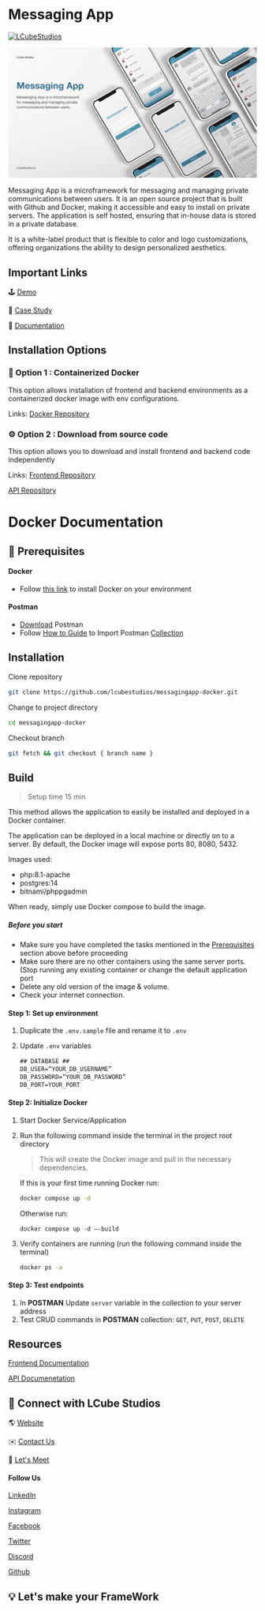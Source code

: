 # Messaging App

[![LCubeStudios](https://badgen.now.sh/badge/Developed%20by/LCube%20Studios/?color=FFCB05)](https://lcubestudios.io)

![Banner](/demo_assets/banner.png?raw=true "Banner")

Messaging App is a microframework for messaging and managing private communications between users. It is an open source project that is built with Github and Docker, making it accessible and easy to install on private servers. The application is self hosted, ensuring that in-house data is stored in a private database.

It is a white-label product that is flexible to color and logo customizations, offering organizations the ability to design personalized aesthetics.

## Important Links

🕹️ [Demo](https://demo.lcubestudios.io/messagingapp-frontend)

📝 [Case Study](https://lcubestudios.io/work/messaging-app)

📒 [Documentation](/README.md)

## Installation Options

### 🐳 Option 1 : Containerized Docker
This option allows installation of frontend and backend environments as a containerized docker image with env configurations.

Links:
[Docker Repository](https://github.com/lcubestudios/messagingapp-docker)

### ⚙️ Option 2 : Download from source code
This option allows you to download and install frontend and backend code independently

Links:
[Frontend Repository](https://github.com/lcubestudios/messagingapp-frontend)

️[API Repository](https://github.com/lcubestudios/messagingapp-api)

# Docker Documentation

## 🧰 Prerequisites
#### Docker
- Follow [this link](https://docs.docker.com/engine/install/) to install Docker on your environment

#### Postman
- [Download](https://www.postman.com/downloads/) Postman
- Follow [How to Guide](https://learning.postman.com/docs/getting-started/importing-and-exporting-data/) to Import Postman [Collection](https://www.getpostman.com/collections/3692a0aa4daa3d16f40c)

## Installation

Clone repository
```sh
git clone https://github.com/lcubestudios/messagingapp-docker.git
```

Change to project directory
```sh
cd messagingapp-docker
```

Checkout branch
```sh
git fetch && git checkout { branch name }
```

## Build
> Setup time 15 min

This method allows the application to easily be installed and deployed in a Docker container.

The application can be deployed in a local machine or directly on to a server. By default, the Docker image will expose ports 80, 8080, 5432.

Images used:
- php:8.1-apache
- postgres:14
- bitnami/phppgadmin 

When ready, simply use Docker compose to build the image.

##### Before you start
- Make sure you have completed the tasks mentioned in the [Prerequisites](#-prerequisites) section above before proceeding
- Make sure there are no other containers using the same server ports. (Stop running any existing container or change the default application port
- Delete any old version of the image & volume.
- Check your internet connection.

#### Step 1: Set up environment

1. Duplicate the `.env.sample` file and rename it to `.env`
2. Update `.env` variables

    ```
    ## DATABASE ##
    DB_USER=“YOUR_DB_USERNAME”
    DB_PASSWORD=“YOUR_DB_PASSWORD”
    DB_PORT=YOUR_PORT
    ```
#### Step 2: Initialize Docker

1. Start Docker Service/Application
2. Run the following command inside the terminal in the project root directory
    > This will create the Docker image and pull in the necessary dependencies.

    If this is your first time running Docker run:
    ```sh
    docker compose up -d
    ``` 
    Otherwise run:
    ```
    docker compose up -d –-build
    ```

3. Verify containers are running (run the following command inside the terminal)

    ```sh
    docker ps -a
    ```

#### Step 3: Test endpoints
1. In **POSTMAN** Update `server` variable in the collection to your server address
2. Test CRUD commands in **POSTMAN** collection: `GET`, `PUT`, `POST`, `DELETE`

## Resources
[Frontend Documentation](https://github.com/lcubestudios/messagingapp-frontend)

️[API  Documenetation](https://github.com/lcubestudios/messagingapp-api)

## 📣 Connect with LCube Studios
🌎 [Website](https://Lcubestudios.io)

✉️ [Contact Us](mailto:Contact@lcubestudios.io)

📅 [Let's Meet](https://calendly.com/lcubestudios/30min)

#### Follow Us
[LinkedIn](https://www.linkedin.com/company/lcubestudios/)

[Instagram](https://www.instagram.com/lcubestudios)

[Facebook](https://www.facebook.com/lcubestudiosnyc/)

[Twitter](https://www.twitter.com/lcubestudios/)

[Discord](https://discord.com/invite/6Ud9x23zaK)

[Github](https://github.com/lcubestudios)

## 💡 Let's make your FrameWork